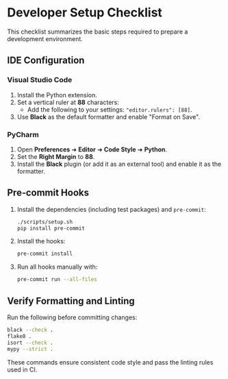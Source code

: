 # Developer Setup Checklist

This checklist summarizes the basic steps required to prepare a development environment.

## IDE Configuration

### Visual Studio Code
1. Install the Python extension.
2. Set a vertical ruler at **88** characters:
   - Add the following to your settings: `"editor.rulers": [88]`.
3. Use **Black** as the default formatter and enable "Format on Save".

### PyCharm
1. Open **Preferences** ➜ **Editor** ➜ **Code Style** ➜ **Python**.
2. Set the **Right Margin** to **88**.
3. Install the **Black** plugin (or add it as an external tool) and enable it as the formatter.

## Pre‑commit Hooks
1. Install the dependencies (including test packages) and `pre-commit`:
   ```bash
   ./scripts/setup.sh
   pip install pre-commit
   ```
2. Install the hooks:
   ```bash
   pre-commit install
   ```
3. Run all hooks manually with:
   ```bash
   pre-commit run --all-files
   ```

## Verify Formatting and Linting
Run the following before committing changes:
```bash
black --check .
flake8 .
isort --check .
mypy --strict .
```
These commands ensure consistent code style and pass the linting rules used in CI.
